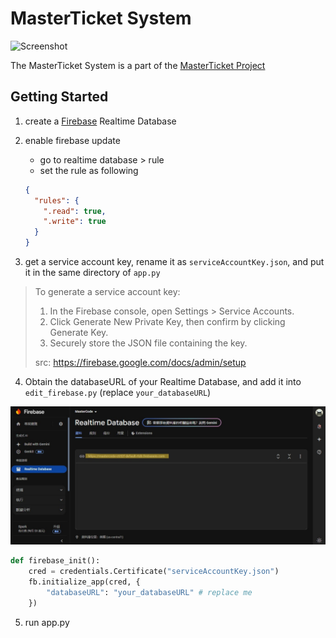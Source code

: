 # MasterTicket System

![Screenshot](/READMEFILE/header_image.png)

The MasterTicket System is a part of the [MasterTicket Project](https://github.com/HKManus/MasterTicket_Project)


## Getting Started
1. create a [Firebase](https://firebase.google.com/) Realtime Database

2. enable firebase update
   - go to realtime database > rule
   - set the rule as following
    ```json
    {
      "rules": {
        ".read": true,
        ".write": true
      }
    }
    ```
3. get a service account key, rename it as `serviceAccountKey.json`, and put it in the same directory of `app.py`

> To generate a service account key:
> 
> 1. In the Firebase console, open Settings > Service Accounts.
> 2. Click Generate New Private Key, then confirm by clicking Generate Key.
> 3. Securely store the JSON file containing the key.
> 
> src: https://firebase.google.com/docs/admin/setup

4. Obtain the databaseURL of your Realtime Database, and add it into `edit_firebase.py` (replace `your_databaseURL`)


![Screenshot](/READMEFILE/databaseURL.jpg)

```python
def firebase_init():
    cred = credentials.Certificate("serviceAccountKey.json")
    fb.initialize_app(cred, {
        "databaseURL": "your_databaseURL" # replace me
    })
```

5. run app.py
